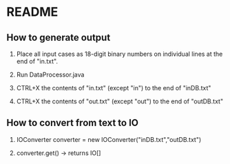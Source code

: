 # README
How to generate output
----------------------
1) Place all input cases as 18-digit binary numbers on individual lines at the end of "in.txt".

2) Run DataProcessor.java

3) CTRL+X the contents of "in.txt" (except "in") to the end of "inDB.txt"

4) CTRL+X the contents of "out.txt" (except "out") to the end of "outDB.txt"

How to convert from text to IO
------------------------------
1) IOConverter converter = new IOConverter("inDB.txt","outDB.txt")

2) converter.get() → returns IO[]
